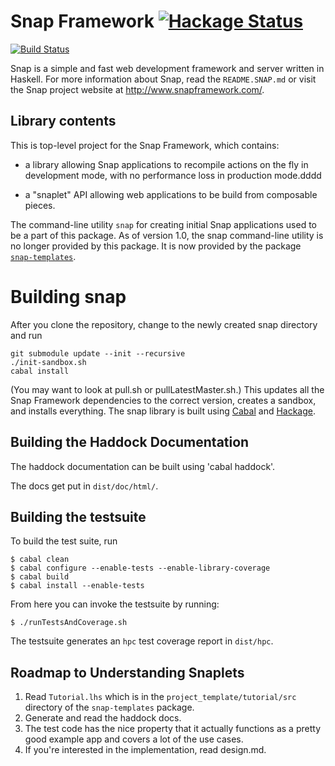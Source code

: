 Snap Framework [![Hackage Status](https://img.shields.io/hackage/v/snap.svg)](https://hackage.haskell.org/package/snap)
==============

[![Build Status](https://travis-ci.org/snapframework/snap.svg?branch=master)](https://travis-ci.org/snapframework/snap)

Snap is a simple and fast web development framework and server written in
Haskell. For more information about Snap, read the `README.SNAP.md` or visit
the Snap project website at http://www.snapframework.com/.

## Library contents

This is top-level project for the Snap Framework, which contains:

  * a library allowing Snap applications to recompile actions on the
    fly in development mode, with no performance loss in production
    mode.dddd

  * a "snaplet" API allowing web applications to be build from composable
    pieces.

The command-line utility `snap` for creating initial Snap applications used to
be a part of this package. As of version 1.0, the snap command-line utility is
no longer provided by this package.  It is now provided by the package
[`snap-templates`](https://github.com/snapframework/snap-templates).

Building snap
=============

After you clone the repository, change to the newly created snap directory and
run

    git submodule update --init --recursive
    ./init-sandbox.sh
    cabal install

(You may want to look at pull.sh or pullLatestMaster.sh.)
This updates all the Snap Framework dependencies to the correct version,
creates a sandbox, and installs everything.  The snap library is built using
[Cabal](http://www.haskell.org/cabal/) and
[Hackage](http://hackage.haskell.org/packages/hackage.html).

## Building the Haddock Documentation

The haddock documentation can be built using 'cabal haddock'.

The docs get put in `dist/doc/html/`.


## Building the testsuite

To build the test suite, run

    $ cabal clean
    $ cabal configure --enable-tests --enable-library-coverage
    $ cabal build
    $ cabal install --enable-tests

From here you can invoke the testsuite by running:

    $ ./runTestsAndCoverage.sh


The testsuite generates an `hpc` test coverage report in `dist/hpc`.


## Roadmap to Understanding Snaplets

1. Read `Tutorial.lhs` which is in the `project_template/tutorial/src` directory of the `snap-templates` package.
2. Generate and read the haddock docs.
3. The test code has the nice property that it actually functions as a pretty good example app and covers a lot of the use cases.
4. If you're interested in the implementation, read design.md.
